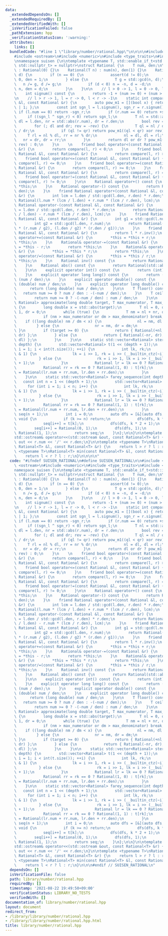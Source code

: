 ```yaml
---
data:
  _extendedDependsOn: []
  _extendedRequiredBy: []
  _extendedVerifiedWith: []
  _isVerificationFailed: false
  _pathExtension: hpp
  _verificationStatusIcon: ':warning:'
  attributes:
    links: []
  bundledCode: "#line 1 \"library/number/rational.hpp\"\n\n\n\n#include <cmath>\n\
    #include <ostream>\n#include <numeric>\n#include <type_traits>\n#include <vector>\n\
    \nnamespace suisen {\n\ntemplate <typename T, std::enable_if_t<std::is_integral_v<T>,\
    \ std::nullptr_t> = nullptr>\nstruct Rational {\n    T num, den;\n\n    Rational()\
    \ : Rational(0) {}\n    Rational(T n) : num(n), den(1) {}\n    Rational(T n, T\
    \ d) {\n        if (n == 0) {\n            assert(d != 0);\n            num =\
    \ 0, den = 1;\n        } else {\n            T g = std::gcd(n, d);\n         \
    \   n /= g, d /= g;\n            if (d < 0) n = -n, d = -d;\n            num =\
    \ n, den = d;\n        }\n    }\n\n    // l > 0 -> 1, l = 0 -> 0, l < 0 -> -1\n\
    \    int signum() const {\n        return -1 + (num >= 0) + (num > 0);\n    }\n\
    \n    // l > r -> 1, l = r -> 0, l < r -> -1\n    static int compare(const Rational\
    \ &l, const Rational &r) {\n        auto pow_m1 = [](bool x) { return -int(x)\
    \ | 1; };\n        const int sgn_l = l.signum(), sgn_r = r.signum();\n       \
    \ if (l.num == 0) return -sgn_r;\n        if (r.num == 0) return +sgn_l;\n   \
    \     if ((sgn_l ^ sgn_r) < 0) return sgn_l;\n        T nl = std::abs(l.num),\
    \ dl = l.den, nr = std::abs(r.num), dr = r.den;\n        bool rev = sgn_l < 0;\n\
    \        for (; dl and dr; rev = -rev) {\n            T ql = nl / dl, qr = nr\
    \ / dr;\n            if (ql != qr) return pow_m1((ql < qr) xor rev);\n       \
    \     T rl = nl % dl, rr = nr % dr;\n            nl = dl, dl = rl;\n         \
    \   nr = dr, dr = rr;\n        }\n        return dl or dr ? pow_m1((dr > 0) xor\
    \ rev) : 0;\n    }\n    \n    friend bool operator<(const Rational &l, const Rational\
    \ &r) {\n        return compare(l, r) < 0;\n    }\n    friend bool operator>(const\
    \ Rational &l, const Rational &r) {\n        return compare(l, r) > 0;\n    }\n\
    \    friend bool operator<=(const Rational &l, const Rational &r) {\n        return\
    \ compare(l, r) <= 0;\n    }\n    friend bool operator>=(const Rational &l, const\
    \ Rational &r) {\n        return compare(l, r) >= 0;\n    }\n    friend bool operator==(const\
    \ Rational &l, const Rational &r) {\n        return compare(l, r) == 0;\n    }\n\
    \    friend bool operator!=(const Rational &l, const Rational &r) {\n        return\
    \ compare(l, r) != 0;\n    }\n\n    Rational operator+() const {\n        return\
    \ *this;\n    }\n    Rational operator-() const {\n        return Rational(-num,\
    \ den);\n    }\n    friend Rational operator+(const Rational &l, const Rational\
    \ &r) {\n        int lcm = l.den / std::gcd(l.den, r.den) * r.den;\n        return\
    \ Rational(l.num * (lcm / l.den) + r.num * (lcm / r.den), lcm);\n    }\n    friend\
    \ Rational operator-(const Rational &l, const Rational &r) {\n        int lcm\
    \ = l.den / std::gcd(l.den, r.den) * r.den;\n        return Rational(l.num * (lcm\
    \ / l.den) - r.num * (lcm / r.den), lcm);\n    }\n    friend Rational operator*(const\
    \ Rational &l, const Rational &r) {\n        int g1 = std::gcd(l.num, r.den);\n\
    \        int g2 = std::gcd(l.den, r.num);\n        return Rational((l.num / g1)\
    \ * (r.num / g2), (l.den / g2) * (r.den / g1));\n    }\n    friend Rational operator/(const\
    \ Rational &l, const Rational &r) {\n        return l * r.inv();\n    }\n    Rational&\
    \ operator+=(const Rational &r) {\n        *this = *this + r;\n        return\
    \ *this;\n    }\n    Rational& operator-=(const Rational &r) {\n        *this\
    \ = *this - r;\n        return *this;\n    }\n    Rational& operator*=(const Rational\
    \ &r) {\n        *this = *this * r;\n        return *this;\n    }\n    Rational&\
    \ operator/=(const Rational &r) {\n        *this = *this / r;\n        return\
    \ *this;\n    }\n    Rational inv() const {\n        return Rational(den, num);\n\
    \    }\n    Rational abs() const {\n        return Rational(std::abs(num), den);\n\
    \    }\n\n    explicit operator int() const {\n        return (int) (num / den);\n\
    \    }\n    explicit operator long long() const {\n        return (long long)\
    \ (num / den);\n    }\n    explicit operator double() const {\n        return\
    \ (double) num / den;\n    }\n    explicit operator long double() const {\n  \
    \      return (long double) num / den;\n    }\n\n    T floor() const {\n     \
    \   return num >= 0 ? num / den : -(-num / den);\n    }\n    T ceil() const {\n\
    \        return num >= 0 ? -(-num / den) : num / den;\n    }\n\n    static std::pair<Rational,\
    \ Rational> approximate(long double target, T max_numerator, T max_denominator)\
    \ {\n        long double x = std::abs(target);\n        T nl = 0, dl = 1, nr =\
    \ 1, dr = 0;\n        while (true) {\n            T nm = nl + nr, dm = dl + dr;\n\
    \            if (nm > max_numerator or dm > max_denominator) break;\n        \
    \    if ((long double) nm / dm < x) {\n                nl = nm, dl = dm;\n   \
    \         } else {\n                nr = nm, dr = dm;\n            }\n       \
    \ }\n        if (target >= 0) {\n            return { Rational(+nl, dl), Rational(+nr,\
    \ dr) };\n        } else {\n            return { Rational(-nr, dr), Rational(-nl,\
    \ dl) };\n        }\n    }\n\n    static std::vector<Rational> stern_brocot(int\
    \ depth) {\n        std::vector<Rational> t(1 << (depth + 1));\n        for (int\
    \ i = 1; i < int(t.size()); ++i) {\n            int lk, rk;\n            if (i\
    \ & 1) {\n                lk = i >> 1, rk = i >> (__builtin_ctz(~i) + 1);\n  \
    \          } else {\n                rk = i >> 1, lk = i >> (__builtin_ctz( i)\
    \ + 1);\n            }\n            Rational lr = lk == 0 ? Rational(0, 1) : t[lk];\n\
    \            Rational rr = rk == 0 ? Rational(1, 0) : t[rk];\n            t[i]\
    \ = Rational(lr.num + rr.num, lr.den + rr.den);\n        }\n        return t;\n\
    \    }\n\n    static std::vector<Rational> farey_sequence(int depth) {\n     \
    \   const int n = 1 << (depth + 1);\n        std::vector<Rational> t(n);\n   \
    \     for (int i = 1; i < n; i++) {\n            int lk, rk;\n            if (i\
    \ & 1) {\n                lk = i >> 1, rk = i >> (__builtin_ctz(~i) + 1);\n  \
    \          } else {\n                rk = i >> 1, lk = i >> (__builtin_ctz( i)\
    \ + 1);\n            }\n            Rational lr = lk == 0 ? Rational(0, 1) : t[lk];\n\
    \            Rational rr = rk == 0 ? Rational(1, 1) : t[rk];\n            t[i]\
    \ = Rational(lr.num + rr.num, lr.den + rr.den);\n        }\n        std::vector<Rational>\
    \ seq(n + 1);\n        int i = 0;\n        auto dfs = [&](auto dfs, int k) ->\
    \ void {\n            if (k >= n) return;\n            dfs(dfs, k * 2 + 0);\n\
    \            seq[i++] = t[k];\n            dfs(dfs, k * 2 + 1);\n        };\n\
    \        seq[i++] = Rational(0, 1);\n        dfs(dfs, 1);\n        seq[i++] =\
    \ Rational(1, 1);\n        return seq;\n    }\n};\n\n}\n\ntemplate <typename T>\n\
    std::ostream& operator<<(std::ostream &out, const Rational<T> &r) {\n    return\
    \ out << r.num << '/' << r.den;\n}\n\ntemplate <typename T>\nRational<T> max(const\
    \ Rational<T> &l, const Rational<T> &r) {\n    return l > r ? l : r;\n}\ntemplate\
    \ <typename T>\nRational<T> min(const Rational<T> &l, const Rational<T> &r) {\n\
    \    return l < r ? l : r;\n}\n\n\n\n"
  code: "#ifndef SUISEN_RATIONAL\n#define SUISEN_RATIONAL\n\n#include <cmath>\n#include\
    \ <ostream>\n#include <numeric>\n#include <type_traits>\n#include <vector>\n\n\
    namespace suisen {\n\ntemplate <typename T, std::enable_if_t<std::is_integral_v<T>,\
    \ std::nullptr_t> = nullptr>\nstruct Rational {\n    T num, den;\n\n    Rational()\
    \ : Rational(0) {}\n    Rational(T n) : num(n), den(1) {}\n    Rational(T n, T\
    \ d) {\n        if (n == 0) {\n            assert(d != 0);\n            num =\
    \ 0, den = 1;\n        } else {\n            T g = std::gcd(n, d);\n         \
    \   n /= g, d /= g;\n            if (d < 0) n = -n, d = -d;\n            num =\
    \ n, den = d;\n        }\n    }\n\n    // l > 0 -> 1, l = 0 -> 0, l < 0 -> -1\n\
    \    int signum() const {\n        return -1 + (num >= 0) + (num > 0);\n    }\n\
    \n    // l > r -> 1, l = r -> 0, l < r -> -1\n    static int compare(const Rational\
    \ &l, const Rational &r) {\n        auto pow_m1 = [](bool x) { return -int(x)\
    \ | 1; };\n        const int sgn_l = l.signum(), sgn_r = r.signum();\n       \
    \ if (l.num == 0) return -sgn_r;\n        if (r.num == 0) return +sgn_l;\n   \
    \     if ((sgn_l ^ sgn_r) < 0) return sgn_l;\n        T nl = std::abs(l.num),\
    \ dl = l.den, nr = std::abs(r.num), dr = r.den;\n        bool rev = sgn_l < 0;\n\
    \        for (; dl and dr; rev = -rev) {\n            T ql = nl / dl, qr = nr\
    \ / dr;\n            if (ql != qr) return pow_m1((ql < qr) xor rev);\n       \
    \     T rl = nl % dl, rr = nr % dr;\n            nl = dl, dl = rl;\n         \
    \   nr = dr, dr = rr;\n        }\n        return dl or dr ? pow_m1((dr > 0) xor\
    \ rev) : 0;\n    }\n    \n    friend bool operator<(const Rational &l, const Rational\
    \ &r) {\n        return compare(l, r) < 0;\n    }\n    friend bool operator>(const\
    \ Rational &l, const Rational &r) {\n        return compare(l, r) > 0;\n    }\n\
    \    friend bool operator<=(const Rational &l, const Rational &r) {\n        return\
    \ compare(l, r) <= 0;\n    }\n    friend bool operator>=(const Rational &l, const\
    \ Rational &r) {\n        return compare(l, r) >= 0;\n    }\n    friend bool operator==(const\
    \ Rational &l, const Rational &r) {\n        return compare(l, r) == 0;\n    }\n\
    \    friend bool operator!=(const Rational &l, const Rational &r) {\n        return\
    \ compare(l, r) != 0;\n    }\n\n    Rational operator+() const {\n        return\
    \ *this;\n    }\n    Rational operator-() const {\n        return Rational(-num,\
    \ den);\n    }\n    friend Rational operator+(const Rational &l, const Rational\
    \ &r) {\n        int lcm = l.den / std::gcd(l.den, r.den) * r.den;\n        return\
    \ Rational(l.num * (lcm / l.den) + r.num * (lcm / r.den), lcm);\n    }\n    friend\
    \ Rational operator-(const Rational &l, const Rational &r) {\n        int lcm\
    \ = l.den / std::gcd(l.den, r.den) * r.den;\n        return Rational(l.num * (lcm\
    \ / l.den) - r.num * (lcm / r.den), lcm);\n    }\n    friend Rational operator*(const\
    \ Rational &l, const Rational &r) {\n        int g1 = std::gcd(l.num, r.den);\n\
    \        int g2 = std::gcd(l.den, r.num);\n        return Rational((l.num / g1)\
    \ * (r.num / g2), (l.den / g2) * (r.den / g1));\n    }\n    friend Rational operator/(const\
    \ Rational &l, const Rational &r) {\n        return l * r.inv();\n    }\n    Rational&\
    \ operator+=(const Rational &r) {\n        *this = *this + r;\n        return\
    \ *this;\n    }\n    Rational& operator-=(const Rational &r) {\n        *this\
    \ = *this - r;\n        return *this;\n    }\n    Rational& operator*=(const Rational\
    \ &r) {\n        *this = *this * r;\n        return *this;\n    }\n    Rational&\
    \ operator/=(const Rational &r) {\n        *this = *this / r;\n        return\
    \ *this;\n    }\n    Rational inv() const {\n        return Rational(den, num);\n\
    \    }\n    Rational abs() const {\n        return Rational(std::abs(num), den);\n\
    \    }\n\n    explicit operator int() const {\n        return (int) (num / den);\n\
    \    }\n    explicit operator long long() const {\n        return (long long)\
    \ (num / den);\n    }\n    explicit operator double() const {\n        return\
    \ (double) num / den;\n    }\n    explicit operator long double() const {\n  \
    \      return (long double) num / den;\n    }\n\n    T floor() const {\n     \
    \   return num >= 0 ? num / den : -(-num / den);\n    }\n    T ceil() const {\n\
    \        return num >= 0 ? -(-num / den) : num / den;\n    }\n\n    static std::pair<Rational,\
    \ Rational> approximate(long double target, T max_numerator, T max_denominator)\
    \ {\n        long double x = std::abs(target);\n        T nl = 0, dl = 1, nr =\
    \ 1, dr = 0;\n        while (true) {\n            T nm = nl + nr, dm = dl + dr;\n\
    \            if (nm > max_numerator or dm > max_denominator) break;\n        \
    \    if ((long double) nm / dm < x) {\n                nl = nm, dl = dm;\n   \
    \         } else {\n                nr = nm, dr = dm;\n            }\n       \
    \ }\n        if (target >= 0) {\n            return { Rational(+nl, dl), Rational(+nr,\
    \ dr) };\n        } else {\n            return { Rational(-nr, dr), Rational(-nl,\
    \ dl) };\n        }\n    }\n\n    static std::vector<Rational> stern_brocot(int\
    \ depth) {\n        std::vector<Rational> t(1 << (depth + 1));\n        for (int\
    \ i = 1; i < int(t.size()); ++i) {\n            int lk, rk;\n            if (i\
    \ & 1) {\n                lk = i >> 1, rk = i >> (__builtin_ctz(~i) + 1);\n  \
    \          } else {\n                rk = i >> 1, lk = i >> (__builtin_ctz( i)\
    \ + 1);\n            }\n            Rational lr = lk == 0 ? Rational(0, 1) : t[lk];\n\
    \            Rational rr = rk == 0 ? Rational(1, 0) : t[rk];\n            t[i]\
    \ = Rational(lr.num + rr.num, lr.den + rr.den);\n        }\n        return t;\n\
    \    }\n\n    static std::vector<Rational> farey_sequence(int depth) {\n     \
    \   const int n = 1 << (depth + 1);\n        std::vector<Rational> t(n);\n   \
    \     for (int i = 1; i < n; i++) {\n            int lk, rk;\n            if (i\
    \ & 1) {\n                lk = i >> 1, rk = i >> (__builtin_ctz(~i) + 1);\n  \
    \          } else {\n                rk = i >> 1, lk = i >> (__builtin_ctz( i)\
    \ + 1);\n            }\n            Rational lr = lk == 0 ? Rational(0, 1) : t[lk];\n\
    \            Rational rr = rk == 0 ? Rational(1, 1) : t[rk];\n            t[i]\
    \ = Rational(lr.num + rr.num, lr.den + rr.den);\n        }\n        std::vector<Rational>\
    \ seq(n + 1);\n        int i = 0;\n        auto dfs = [&](auto dfs, int k) ->\
    \ void {\n            if (k >= n) return;\n            dfs(dfs, k * 2 + 0);\n\
    \            seq[i++] = t[k];\n            dfs(dfs, k * 2 + 1);\n        };\n\
    \        seq[i++] = Rational(0, 1);\n        dfs(dfs, 1);\n        seq[i++] =\
    \ Rational(1, 1);\n        return seq;\n    }\n};\n\n}\n\ntemplate <typename T>\n\
    std::ostream& operator<<(std::ostream &out, const Rational<T> &r) {\n    return\
    \ out << r.num << '/' << r.den;\n}\n\ntemplate <typename T>\nRational<T> max(const\
    \ Rational<T> &l, const Rational<T> &r) {\n    return l > r ? l : r;\n}\ntemplate\
    \ <typename T>\nRational<T> min(const Rational<T> &l, const Rational<T> &r) {\n\
    \    return l < r ? l : r;\n}\n\n\n#endif // SUISEN_RATIONAL\n"
  dependsOn: []
  isVerificationFile: false
  path: library/number/rational.hpp
  requiredBy: []
  timestamp: '2021-08-22 19:49:50+09:00'
  verificationStatus: LIBRARY_NO_TESTS
  verifiedWith: []
documentation_of: library/number/rational.hpp
layout: document
redirect_from:
- /library/library/number/rational.hpp
- /library/library/number/rational.hpp.html
title: library/number/rational.hpp
---
```

